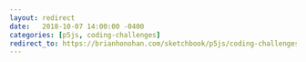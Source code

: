 ```yaml
---
layout: redirect
date:   2018-10-07 14:00:00 -0400
categories: [p5js, coding-challenges]
redirect_to: https://brianhonohan.com/sketchbook/p5js/coding-challenges/solar-system/
---
```

